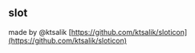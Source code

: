 ## slot

made by @ktsalik
[https://github.com/ktsalik/sloticon](https://github.com/ktsalik/sloticon)
